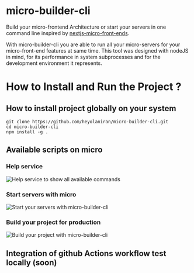 # micro-builder-cli

Build your micro-frontend Architecture or start your servers in one command line inspired by [nextjs-micro-front-ends](https://github.com/tkssharma/nextjs-micro-frontends/tree/master).

With micro-builder-cli you are able to run all your micro-servers for your micro-front-end features at same time.
This tool was designed with nodeJS in mind, for its performance in system subprocesses and for the development environment it represents.

# How to Install and Run the Project ?

## How to install project globally on your system

```
git clone https://github.com/heyolaniran/micro-builder-cli.git
cd micro-builder-cli
npm install -g .
```

## Available scripts on micro

### Help service

![Help service to show all available commands](https://github.com/heyolaniran/micro-builder-cli/blob/main/images/micro.png)

### Start servers with micro

![Start your servers with micro-builder-cli](https://github.com/heyolaniran/micro-builder-cli/blob/main/images/micro_start.png)

### Build your project for production

![Build your project with micro-builder-cli](https://github.com/heyolaniran/micro-builder-cli/blob/main/images/micro_build.png)

## Integration of github Actions workflow test locally (soon)
